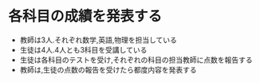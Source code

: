 # 各科目の成績を発表する

- 教師は3人.それぞれ数学,英語,物理を担当している
- 生徒は4人.4人とも3科目を受講している
- 生徒は各科目のテストを受け,それぞれの科目の担当教師に点数を報告する
- 教師は,生徒の点数の報告を受けたら都度内容を発表する
